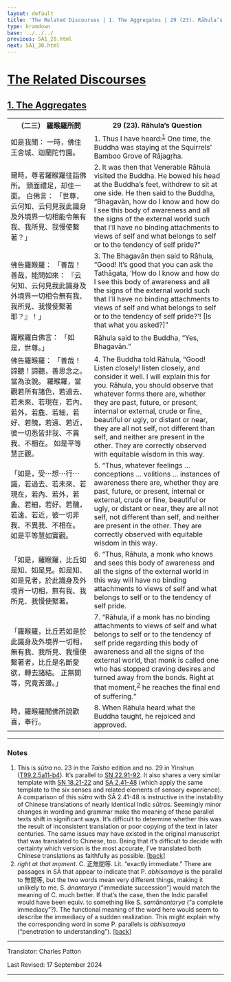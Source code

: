```yaml
---
layout: default
title: 'The Related Discourses | 1. The Aggregates | 29 (23). Rāhula’s Question'
type: kramdown
base: ../../../
previous: SA1_28.html
next: SA1_30.html
---
```


<h1><a href='../index.html'>The Related Discourses</a></h1>
<h2><a href='index.html'>1. The Aggregates</a></h2>

<table class="trans">
  <th class='ch'>（二三） 羅睺羅所問</th>
  <th class='en'>29 (23). Rāhula’s Question</th>
  <tr>
    <td class="ch" title='t99.2.5a11'>如是我聞： 一時，佛住王舍城、迦蘭陀竹園。</td>
    <td id='p1'>1. Thus I have heard:<sup id="ref1"><a href="#n1">1</a></sup> One time, the Buddha was staying at the Squirrels’ Bamboo Grove of Rājagṛha.</td>
  </tr>
  <tr>
    <td class="ch" title='t99.2.5a12'>爾時，尊者羅睺羅往詣佛所。 頭面禮足，却住一面。 白佛言： 「世尊，云何知、云何見我此識身及外境界一切相能令無有我、我所見、我慢使繫著？」</td>
    <td id='p2'>2. It was then that Venerable Rāhula visited the Buddha. He bowed his head at the Buddha’s feet, withdrew to sit at one side. He then said to the Buddha, “Bhagavān, how do I know and how do I see this body of awareness and all the signs of the external world such that I’ll have no binding attachments to views of self and what belongs to self or to the tendency of self pride?”</td>
  </tr>
  <tr>
    <td class="ch" title='t99.2.5a15'>佛告羅睺羅： 「善哉！善哉，能問如來： 『云何知、云何見我此識身及外境界一切相令無有我、我所見、我慢使繫著耶？』！」</td>
    <td id='p3'>3. The Bhagavān then said to Rāhula, “Good! It’s good that you can ask the Tathāgata, ‘How do I know and how do I see this body of awareness and all the signs of the external world such that I’ll have no binding attachments to views of self and what belongs to self or to the tendency of self pride?’! [Is that what you asked?]”</td>
  </tr>
  <tr>
    <td class="ch" title='t99.2.5a18'>羅睺羅白佛言： 「如是，世尊。」</td>
    <td>Rāhula said to the Buddha, “Yes, Bhagavān.”</td>
  </tr>
  <tr>
    <td class="ch" title='t99.2.5a18'>佛告羅睺羅： 「善哉！諦聽！諦聽，善思念之。 當為汝說。 羅睺羅，當觀若所有諸色，若過去、若未來、若現在，若內、若外，若麁、若細，若好、若醜，若遠、若近，彼一切悉皆非我、不異我、不相在。 如是平等慧正觀。</td>
    <td id='p4'>4. The Buddha told Rāhula, “Good! Listen closely! listen closely, and consider it well. I will explain this for you. Rāhula, you should observe that whatever forms there are, whether they are past, future, or present, internal or external, crude or fine, beautiful or ugly, or distant or near, they are all not self, not different than self, and neither are present in the other. They are correctly observed with equitable wisdom in this way.</td>
  </tr>
  <tr>
    <td class="ch" title='t99.2.5a23'>「如是，受⋯想⋯行⋯識，若過去、若未來、若現在，若內、若外，若麁、若細，若好、若醜，若遠、若近，彼一切非我、不異我、不相在。 如是平等慧如實觀。</td>
    <td id='p5'>5. “Thus, whatever feelings … conceptions … volitions … instances of awareness there are, whether they are past, future, or present, internal or external, crude or fine, beautiful or ugly, or distant or near, they are all not self, not different than self, and neither are present in the other. They are correctly observed with equitable wisdom in this way.</td>
  </tr>
  <tr>
    <td class="ch" title='t99.2.5a26'>「如是，羅睺羅，比丘如是知、如是見。如是知、如是見者，於此識身及外境界一切相，無有我、我所見、我慢使繫著。</td>
    <td id='p6'>6. “Thus, Rāhula, a monk who knows and sees this body of awareness and all the signs of the external world in this way will have no binding attachments to views of self and what belongs to self or to the tendency of self pride.</td>
  </tr>
  <tr>
    <td class="ch" title='t99.2.5a29'>「羅睺羅，比丘若如是於此識身及外境界一切相，無有我、我所見、我慢使繫著者，比丘是名斷愛欲，轉去諸結。 正無間等，究竟苦邊。」</td>
    <td id='p7'>7. “Rāhula, if a monk has no binding attachments to views of self and what belongs to self or to the tendency of self pride regarding this body of awareness and all the signs of the external world, that monk is called one who has stopped craving desires and turned away from the bonds. Right at that moment,<sup id="ref2"><a href="#n2">2</a></sup> he reaches the final end of suffering.”</td>
  </tr>
  <tr>
    <td class="ch" title='t99.2.5b3'>時，羅睺羅聞佛所說歡喜，奉行。</td>
    <td id='p8'>8. When Rāhula heard what the Buddha taught, he rejoiced and approved.</td>
  </tr>
</table>

<hr/>

<h3 id="notes">Notes</h3>

<ol>
<li id="n1">This is <em>sūtra</em> no. 23 in the <cite>Taisho</cite> edition and no. 29 in Yinshun (<a href="https://cbetaonline.dila.edu.tw/zh/T02n0099_p0005a11" target="_blank">T99.2.5a11-b4</a>). It’s parallel to <a href="https://suttacentral.net/sn22.91" target="_blank">SN 22.91-92</a>. It also shares a very similar template with <a href="https://suttacentral.net/sn18.21" target="_blank">SN 18.21-22</a> and <a href="../02/SA2_41-48.html" target="_blank">SĀ 2.41-48</a> (which apply the same template to the six senses and related elements of sensory experience).<br/>
A comparison of this <em>sūtra</em> with SĀ 2.41-48 is instructive in the instability of Chinese translations of nearly identical Indic <em>sūtra</em>s. Seemingly minor changes in wording and grammar make the meaning of these parallel texts shift in significant ways. It’s difficult to determine whether this was the result of inconsistent translation or poor copying of the text in later centuries. The same issues may have existed in the original manuscript that was translated to Chinese, too. Being that it’s difficult to decide with certainty which version is the most accurate, I’ve translated both Chinese translations as faithfully as possible. [<a href="#ref1">back</a>]</li>
<li id="n2"><em>right at that moment</em>. C. 正無間等. Lit. “exactly immediate.” There are passages in SĀ that appear to indicate that P. <em>abhisamaya</em> is the parallel to 無間等, but the two words mean very different things, making it unlikely to me. S. <em>ānantarya</em> (“immediate succession”) would match the meaning of C. much better. If that’s the case, then the Indic parallel would have been equiv. to something like S. <em>samānantarya</em> (“a complete immediacy”?). The functional meaning of the word here would seem to describe the immediacy of a sudden realization. This might explain why the corresponding word in some P. parallels is <em>abhisamaya</em> (“penetration to understanding”). [<a href="#ref2">back</a>]</li>
</ol>
<hr/>

<p class="translator">Translator: Charles Patton</p>
<p class='revised'>Last Revised: 17 September 2024</p>

<hr/>